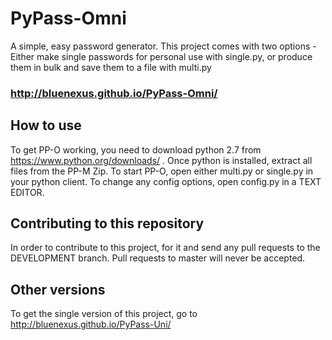 # PyPass-Omni
A simple, easy password generator. This project comes with two options - Either make single passwords for personal use with single.py, or produce them in bulk and save them to a file with multi.py 

### http://bluenexus.github.io/PyPass-Omni/

## How to use
To get PP-O working, you need to download python 2.7 from https://www.python.org/downloads/ . Once python is installed, extract all files from the PP-M Zip. To start PP-O, open either multi.py or single.py in your python client. To change any config options, open config.py in a TEXT EDITOR.

## Contributing to this repository
In order to contribute to this project, for it and send any pull requests to the DEVELOPMENT branch. Pull requests to master will never be accepted.

## Other versions
To get the single version of this project, go to http://bluenexus.github.io/PyPass-Uni/ 
